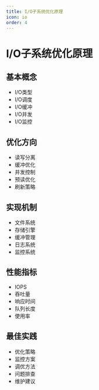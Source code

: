 ```yaml
---
title: I/O子系统优化原理
icon: io
order: 4
---
```


# I/O子系统优化原理

## 基本概念
- I/O类型
- I/O调度
- I/O缓冲
- I/O并发
- I/O监控

## 优化方向
- 读写分离
- 缓冲优化
- 并发控制
- 预读优化
- 刷新策略

## 实现机制
- 文件系统
- 存储引擎
- 缓冲管理
- 日志系统
- 监控系统

## 性能指标
- IOPS
- 吞吐量
- 响应时间
- 队列长度
- 使用率

## 最佳实践
- 优化策略
- 监控方案
- 调优方法
- 问题排查
- 维护建议
